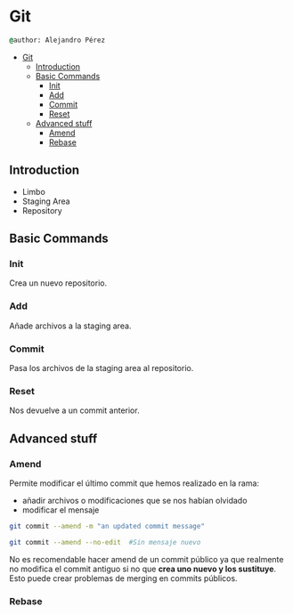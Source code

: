 # Git

```cmd
@author: Alejandro Pérez
```

- [Git](#git)
  - [Introduction](#introduction)
  - [Basic Commands](#basic-commands)
    - [Init](#init)
    - [Add](#add)
    - [Commit](#commit)
    - [Reset](#reset)
  - [Advanced stuff](#advanced-stuff)
    - [Amend](#amend)
    - [Rebase](#rebase)

## Introduction

- Limbo
- Staging Area
- Repository

## Basic Commands

### Init

Crea un nuevo repositorio.

### Add

Añade archivos a la staging area.

### Commit

Pasa los archivos de la staging area al repositorio.

### Reset

Nos devuelve a un commit anterior.

## Advanced stuff

### Amend

Permite modificar el último commit que hemos realizado en la rama:

- añadir archivos o modificaciones que se nos habían olvidado
- modificar el mensaje

```bash
git commit --amend -m "an updated commit message"
```

```bash
git commit --amend --no-edit  #Sin mensaje nuevo
```

No es recomendable hacer amend de un commit público ya que realmente no modifica el commit antiguo si no que **crea uno nuevo y los sustituye**. Esto puede crear problemas de merging en commits públicos.

### Rebase